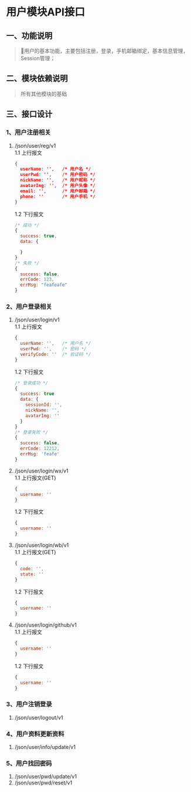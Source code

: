 # 用户模块API接口

## 一、功能说明
> 用户的基本功能，主要包括注册，登录，手机邮箱绑定，基本信息管理，Session管理；

## 二、模块依赖说明
> 所有其他模块的基础

## 三、接口设计  
### 1、用户注册相关 

 
1. /json/user/reg/v1  
    1.1 上行报文
    ```json
    {
      userName: '',   /* 用户名 */
      userPwd: '',    /* 用户密码 */
      nickName: '',   /* 用户昵称 */
      avatarImg: '',  /* 用户头像 */
      email: '',      /* 用户邮箱 */
      phone: ''       /* 用户手机 */
    }
    ```
    1.2 下行报文
    ```javascript
    /* 成功 */
    {
      success: true,
      data: {

      }
    }
    /* 失败 */
    {
      success: false,
      errCode: 123,
      errMsg: "feafeafe"
    }
    ```

### 2、用户登录相关
1. /json/user/login/v1  
    1.1 上行报文
    ```javascript
    {
      userName: '',   /* 用户名 */
      userPwd: '',    /* 密码 */
      verifyCode: ''  /* 验证码 */
    }
    ```
    1.2 下行报文
    ```javascript
    /* 登录成功 */
    {
      success: true
      data: {
        sessionId: '',
        nickName: '',
        avatarImg: ''
      }
    }
    /* 登录失败 */
    {
      success: false,  
      errCode: 12212,
      errMsg: 'feafe'
    }
    ```

2. /json/user/login/wx/v1  
    1.1 上行报文(GET)
    ```javascript
    {
      username: ''
    }
    ```
    1.2 下行报文
    ```javascript
    {
      username: ''
    }
    ```

3. /json/user/login/wb/v1   
    1.1 上行报文(GET)
    ```javascript
    {
      code: '',
      state: ''
    }
    ```
    1.2 下行报文
    ```javascript
    {
      username: ''
    }
    ```
4. /json/user/login/github/v1  
    1.1 上行报文
    ```javascript
    {
      username: ''
    }
    ```
    1.2 下行报文
    ```javascript
    {
      username: ''
    }
    ```

### 3、用户注销登录
1. /json/user/logout/v1

### 4、用户资料更新资料
1. /json/user/info/update/v1

### 5、用户找回密码
1. /json/user/pwd/update/v1
2. /json/user/pwd/reset/v1
